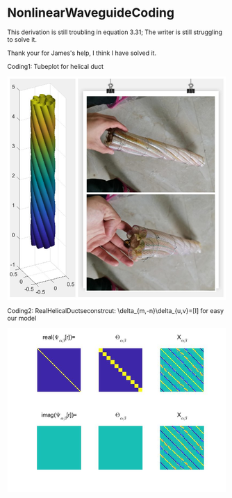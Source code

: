 # NonlinearWaveguideCoding
 
This derivation is still troubling in equation 3.31; The writer is still struggling to solve it.

Thank your for James's help, I think I have solved it.




Coding1: Tubeplot for helical duct

![](https://github.com/Jiaqi-knight/NonlinearWaveguideCoding/blob/master/coding/tubeplot/RealHelicalDucts.jpg)

Coding2: RealHelicalDuctseconstrcut: \delta_{m,-n}\delta_{u,v}=[I] for easy our model

![](https://github.com/Jiaqi-knight/NonlinearWaveguideCoding/blob/master/coding2/Psi_alpha_beta%5Br%5D.jpg)
